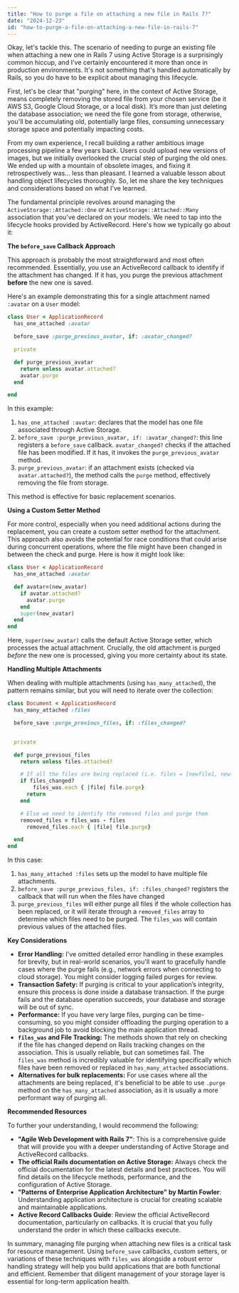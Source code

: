 ```yaml
---
title: "How to purge a file on attaching a new file in Rails 7?"
date: "2024-12-23"
id: "how-to-purge-a-file-on-attaching-a-new-file-in-rails-7"
---
```


Okay, let's tackle this. The scenario of needing to purge an existing file when attaching a new one in Rails 7 using Active Storage is a surprisingly common hiccup, and I've certainly encountered it more than once in production environments. It's not something that's handled automatically by Rails, so you do have to be explicit about managing this lifecycle.

First, let's be clear that "purging" here, in the context of Active Storage, means completely removing the stored file from your chosen service (be it AWS S3, Google Cloud Storage, or a local disk). It’s more than just deleting the database association; we need the file gone from storage, otherwise, you'll be accumulating old, potentially large files, consuming unnecessary storage space and potentially impacting costs.

From my own experience, I recall building a rather ambitious image processing pipeline a few years back. Users could upload new versions of images, but we initially overlooked the crucial step of purging the old ones. We ended up with a mountain of obsolete images, and fixing it retrospectively was… less than pleasant. I learned a valuable lesson about handling object lifecycles thoroughly. So, let me share the key techniques and considerations based on what I've learned.

The fundamental principle revolves around managing the `ActiveStorage::Attached::One` or `ActiveStorage::Attached::Many` association that you’ve declared on your models. We need to tap into the lifecycle hooks provided by ActiveRecord. Here's how we typically go about it:

**The `before_save` Callback Approach**

This approach is probably the most straightforward and most often recommended. Essentially, you use an ActiveRecord callback to identify if the attachment has changed. If it has, you purge the previous attachment **before** the new one is saved.

Here's an example demonstrating this for a single attachment named `:avatar` on a `User` model:

```ruby
class User < ApplicationRecord
  has_one_attached :avatar

  before_save :purge_previous_avatar, if: :avatar_changed?

  private

  def purge_previous_avatar
    return unless avatar.attached?
    avatar.purge
  end

end
```

In this example:

1.  `has_one_attached :avatar`: declares that the model has one file associated through Active Storage.
2.  `before_save :purge_previous_avatar, if: :avatar_changed?`:  this line registers a `before_save` callback. `avatar_changed?` checks if the attached file has been modified. If it has, it invokes the `purge_previous_avatar` method.
3.  `purge_previous_avatar`: if an attachment exists (checked via `avatar.attached?`), the method calls the `purge` method, effectively removing the file from storage.

This method is effective for basic replacement scenarios.

**Using a Custom Setter Method**

For more control, especially when you need additional actions during the replacement, you can create a custom setter method for the attachment. This approach also avoids the potential for race conditions that could arise during concurrent operations, where the file might have been changed in between the check and purge. Here is how it might look like:

```ruby
class User < ApplicationRecord
  has_one_attached :avatar

  def avatar=(new_avatar)
    if avatar.attached?
      avatar.purge
    end
    super(new_avatar)
  end
end

```

Here, `super(new_avatar)` calls the default Active Storage setter, which processes the actual attachment. Crucially, the old attachment is purged _before_ the new one is processed, giving you more certainty about its state.

**Handling Multiple Attachments**

When dealing with multiple attachments (using `has_many_attached`), the pattern remains similar, but you will need to iterate over the collection:

```ruby
class Document < ApplicationRecord
  has_many_attached :files

  before_save :purge_previous_files, if: :files_changed?


  private

  def purge_previous_files
    return unless files.attached?

    # If all the files are being replaced (i.e. files = [newfile1, newfile2], we need to purge all)
    if files_changed?
        files_was.each { |file| file.purge}
      return
    end

    # Else we need to identify the removed files and purge them
    removed_files = files_was - files
      removed_files.each { |file| file.purge}

  end
end

```

In this case:

1.  `has_many_attached :files` sets up the model to have multiple file attachments.
2.  `before_save :purge_previous_files, if: :files_changed?` registers the callback that will run when the files have changed
3. `purge_previous_files` will either purge all files if the whole collection has been replaced, or it will iterate through a `removed_files` array to determine which files need to be purged. The `files_was` will contain previous values of the attached files.

**Key Considerations**

*   **Error Handling:** I've omitted detailed error handling in these examples for brevity, but in real-world scenarios, you'll want to gracefully handle cases where the purge fails (e.g., network errors when connecting to cloud storage). You might consider logging failed purges for review.
*   **Transaction Safety:** If purging is critical to your application’s integrity, ensure this process is done inside a database transaction. If the purge fails and the database operation succeeds, your database and storage will be out of sync.
*   **Performance:** If you have very large files, purging can be time-consuming, so you might consider offloading the purging operation to a background job to avoid blocking the main application thread.
*   **`files_was` and File Tracking:** The methods shown that rely on checking if the file has changed depend on Rails tracking changes on the association. This is usually reliable, but can sometimes fail.  The `files_was` method is incredibly valuable for identifying specifically which files have been removed or replaced in `has_many_attached` associations.
*   **Alternatives for bulk replacements:** For use cases where all the attachments are being replaced, it's beneficial to be able to use `.purge` method on the `has_many_attached` association, as it is usually a more performant way of purging all.

**Recommended Resources**

To further your understanding, I would recommend the following:

*   **"Agile Web Development with Rails 7"**: This is a comprehensive guide that will provide you with a deeper understanding of Active Storage and ActiveRecord callbacks.
*   **The official Rails documentation on Active Storage:** Always check the official documentation for the latest details and best practices. You will find details on the lifecycle methods, performance, and the configuration of Active Storage.
*   **"Patterns of Enterprise Application Architecture" by Martin Fowler**: Understanding application architecture is crucial for creating scalable and maintainable applications.
*   **Active Record Callbacks Guide**: Review the official ActiveRecord documentation, particularly on callbacks.  It is crucial that you fully understand the order in which these callbacks execute.

In summary, managing file purging when attaching new files is a critical task for resource management. Using `before_save` callbacks, custom setters, or variations of these techniques with `files_was` alongside a robust error handling strategy will help you build applications that are both functional and efficient. Remember that diligent management of your storage layer is essential for long-term application health.
